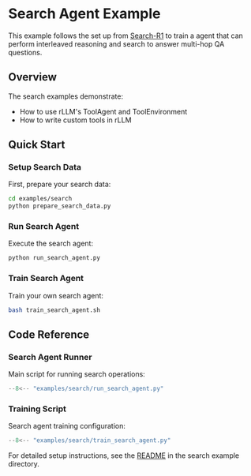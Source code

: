 # Search Agent Example

This example follows the set up from [Search-R1](https://github.com/PeterGriffinJin/Search-R1) to train a agent that can perform interleaved reasoning and search to answer multi-hop QA questions.

## Overview

The search examples demonstrate:
- How to use rLLM's ToolAgent and ToolEnvironment
- How to write custom tools in rLLM

## Quick Start

### Setup Search Data

First, prepare your search data:

```bash
cd examples/search
python prepare_search_data.py
```

### Run Search Agent

Execute the search agent:

```bash
python run_search_agent.py
```

### Train Search Agent

Train your own search agent:

```bash
bash train_search_agent.sh
```

## Code Reference

### Search Agent Runner

Main script for running search operations:

```python title="examples/search/run_search_agent.py"
--8<-- "examples/search/run_search_agent.py"
```

### Training Script

Search agent training configuration:

```python title="examples/search/train_search_agent.py"
--8<-- "examples/search/train_search_agent.py"
```

For detailed setup instructions, see the [README](https://github.com/rllm-org/rllm/blob/main/examples/search/README.md) in the search example directory. 